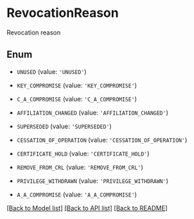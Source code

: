 # RevocationReason

Revocation reason

## Enum

* `UNUSED` (value: `'UNUSED'`)

* `KEY_COMPROMISE` (value: `'KEY_COMPROMISE'`)

* `C_A_COMPROMISE` (value: `'C_A_COMPROMISE'`)

* `AFFILIATION_CHANGED` (value: `'AFFILIATION_CHANGED'`)

* `SUPERSEDED` (value: `'SUPERSEDED'`)

* `CESSATION_OF_OPERATION` (value: `'CESSATION_OF_OPERATION'`)

* `CERTIFICATE_HOLD` (value: `'CERTIFICATE_HOLD'`)

* `REMOVE_FROM_CRL` (value: `'REMOVE_FROM_CRL'`)

* `PRIVILEGE_WITHDRAWN` (value: `'PRIVILEGE_WITHDRAWN'`)

* `A_A_COMPROMISE` (value: `'A_A_COMPROMISE'`)

[[Back to Model list]](../README.md#documentation-for-models) [[Back to API list]](../README.md#documentation-for-api-endpoints) [[Back to README]](../README.md)


